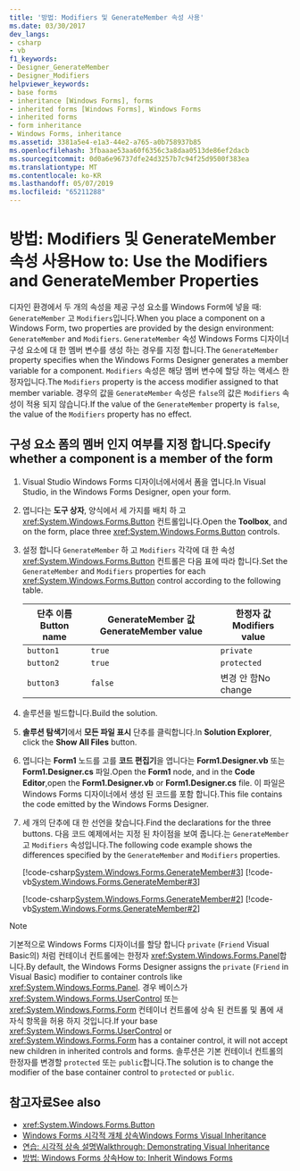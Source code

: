 ```yaml
---
title: '방법: Modifiers 및 GenerateMember 속성 사용'
ms.date: 03/30/2017
dev_langs:
- csharp
- vb
f1_keywords:
- Designer_GenerateMember
- Designer_Modifiers
helpviewer_keywords:
- base forms
- inheritance [Windows Forms], forms
- inherited forms [Windows Forms], Windows Forms
- inherited forms
- form inheritance
- Windows Forms, inheritance
ms.assetid: 3381a5e4-e1a3-44e2-a765-a0b758937b85
ms.openlocfilehash: 3fbaaae53aa60f6356c3a8daa0513de86ef2dacb
ms.sourcegitcommit: 0d0a6e96737dfe24d3257b7c94f25d9500f383ea
ms.translationtype: MT
ms.contentlocale: ko-KR
ms.lasthandoff: 05/07/2019
ms.locfileid: "65211288"
---
```

# <a name="how-to-use-the-modifiers-and-generatemember-properties"></a><span data-ttu-id="1039d-102">방법: Modifiers 및 GenerateMember 속성 사용</span><span class="sxs-lookup"><span data-stu-id="1039d-102">How to: Use the Modifiers and GenerateMember Properties</span></span>

<span data-ttu-id="1039d-103">디자인 환경에서 두 개의 속성을 제공 구성 요소를 Windows Form에 넣을 때: `GenerateMember` 고 `Modifiers`입니다.</span><span class="sxs-lookup"><span data-stu-id="1039d-103">When you place a component on a Windows Form, two properties are provided by the design environment: `GenerateMember` and `Modifiers`.</span></span> <span data-ttu-id="1039d-104">`GenerateMember` 속성 Windows Forms 디자이너 구성 요소에 대 한 멤버 변수를 생성 하는 경우를 지정 합니다.</span><span class="sxs-lookup"><span data-stu-id="1039d-104">The `GenerateMember` property specifies when the Windows Forms Designer generates a member variable for a component.</span></span> <span data-ttu-id="1039d-105">`Modifiers` 속성은 해당 멤버 변수에 할당 하는 액세스 한정자입니다.</span><span class="sxs-lookup"><span data-stu-id="1039d-105">The `Modifiers` property is the access modifier assigned to that member variable.</span></span> <span data-ttu-id="1039d-106">경우의 값을 `GenerateMember` 속성은 `false`의 값은 `Modifiers` 속성이 적용 되지 않습니다.</span><span class="sxs-lookup"><span data-stu-id="1039d-106">If the value of the `GenerateMember` property is `false`, the value of the `Modifiers` property has no effect.</span></span>

## <a name="specify-whether-a-component-is-a-member-of-the-form"></a><span data-ttu-id="1039d-107">구성 요소 폼의 멤버 인지 여부를 지정 합니다.</span><span class="sxs-lookup"><span data-stu-id="1039d-107">Specify whether a component is a member of the form</span></span>

1. <span data-ttu-id="1039d-108">Visual Studio Windows Forms 디자이너에서에서 폼을 엽니다.</span><span class="sxs-lookup"><span data-stu-id="1039d-108">In Visual Studio, in the Windows Forms Designer, open your form.</span></span>

2. <span data-ttu-id="1039d-109">엽니다는 **도구 상자**, 양식에서 세 가지를 배치 하 고 <xref:System.Windows.Forms.Button> 컨트롤입니다.</span><span class="sxs-lookup"><span data-stu-id="1039d-109">Open the **Toolbox**, and on the form, place three <xref:System.Windows.Forms.Button> controls.</span></span>

3. <span data-ttu-id="1039d-110">설정 합니다 `GenerateMember` 하 고 `Modifiers` 각각에 대 한 속성 <xref:System.Windows.Forms.Button> 컨트롤은 다음 표에 따라 합니다.</span><span class="sxs-lookup"><span data-stu-id="1039d-110">Set the `GenerateMember` and `Modifiers` properties for each <xref:System.Windows.Forms.Button> control according to the following table.</span></span>

    |<span data-ttu-id="1039d-111">단추 이름</span><span class="sxs-lookup"><span data-stu-id="1039d-111">Button name</span></span>|<span data-ttu-id="1039d-112">GenerateMember 값</span><span class="sxs-lookup"><span data-stu-id="1039d-112">GenerateMember value</span></span>|<span data-ttu-id="1039d-113">한정자 값</span><span class="sxs-lookup"><span data-stu-id="1039d-113">Modifiers value</span></span>|
    |-----------------|--------------------------|---------------------|
    |`button1`|`true`|`private`|
    |`button2`|`true`|`protected`|
    |`button3`|`false`|<span data-ttu-id="1039d-114">변경 안 함</span><span class="sxs-lookup"><span data-stu-id="1039d-114">No change</span></span>|

4. <span data-ttu-id="1039d-115">솔루션을 빌드합니다.</span><span class="sxs-lookup"><span data-stu-id="1039d-115">Build the solution.</span></span>

5. <span data-ttu-id="1039d-116">**솔루션 탐색기**에서 **모든 파일 표시** 단추를 클릭합니다.</span><span class="sxs-lookup"><span data-stu-id="1039d-116">In **Solution Explorer**, click the **Show All Files** button.</span></span>

6. <span data-ttu-id="1039d-117">엽니다는 **Form1** 노드를 고를 **코드 편집기**을 엽니다는 **Form1.Designer.vb** 또는 **Form1.Designer.cs** 파일.</span><span class="sxs-lookup"><span data-stu-id="1039d-117">Open the **Form1** node, and in the **Code Editor**,open the **Form1.Designer.vb** or **Form1.Designer.cs** file.</span></span> <span data-ttu-id="1039d-118">이 파일은 Windows Forms 디자이너에서 생성 된 코드를 포함 합니다.</span><span class="sxs-lookup"><span data-stu-id="1039d-118">This file contains the code emitted by the Windows Forms Designer.</span></span>

7. <span data-ttu-id="1039d-119">세 개의 단추에 대 한 선언을 찾습니다.</span><span class="sxs-lookup"><span data-stu-id="1039d-119">Find the declarations for the three buttons.</span></span> <span data-ttu-id="1039d-120">다음 코드 예제에서는 지정 된 차이점을 보여 줍니다.는 `GenerateMember` 고 `Modifiers` 속성입니다.</span><span class="sxs-lookup"><span data-stu-id="1039d-120">The following code example shows the differences specified by the `GenerateMember` and `Modifiers` properties.</span></span>

     [!code-csharp[System.Windows.Forms.GenerateMember#3](~/samples/snippets/csharp/VS_Snippets_Winforms/System.Windows.Forms.GenerateMember/CS/Form1.cs#3)]
     [!code-vb[System.Windows.Forms.GenerateMember#3](~/samples/snippets/visualbasic/VS_Snippets_Winforms/System.Windows.Forms.GenerateMember/VB/Form1.vb#3)]

     [!code-csharp[System.Windows.Forms.GenerateMember#2](~/samples/snippets/csharp/VS_Snippets_Winforms/System.Windows.Forms.GenerateMember/CS/Form1.cs#2)]
     [!code-vb[System.Windows.Forms.GenerateMember#2](~/samples/snippets/visualbasic/VS_Snippets_Winforms/System.Windows.Forms.GenerateMember/VB/Form1.vb#2)]

> [!NOTE]
> <span data-ttu-id="1039d-121">기본적으로 Windows Forms 디자이너를 할당 합니다 `private` (`Friend` Visual Basic의) 처럼 컨테이너 컨트롤에는 한정자 <xref:System.Windows.Forms.Panel>합니다.</span><span class="sxs-lookup"><span data-stu-id="1039d-121">By default, the Windows Forms Designer assigns the `private` (`Friend` in Visual Basic) modifier to container controls like <xref:System.Windows.Forms.Panel>.</span></span> <span data-ttu-id="1039d-122">경우 베이스가 <xref:System.Windows.Forms.UserControl> 또는 <xref:System.Windows.Forms.Form> 컨테이너 컨트롤에 상속 된 컨트롤 및 폼에 새 자식 항목을 허용 하지 것입니다.</span><span class="sxs-lookup"><span data-stu-id="1039d-122">If your base <xref:System.Windows.Forms.UserControl> or <xref:System.Windows.Forms.Form> has a container control, it will not accept new children in inherited controls and forms.</span></span> <span data-ttu-id="1039d-123">솔루션은 기본 컨테이너 컨트롤의 한정자를 변경할 `protected` 또는 `public`합니다.</span><span class="sxs-lookup"><span data-stu-id="1039d-123">The solution is to change the modifier of the base container control to `protected` or `public`.</span></span>

## <a name="see-also"></a><span data-ttu-id="1039d-124">참고자료</span><span class="sxs-lookup"><span data-stu-id="1039d-124">See also</span></span>

- <xref:System.Windows.Forms.Button>
- [<span data-ttu-id="1039d-125">Windows Forms 시각적 개체 상속</span><span class="sxs-lookup"><span data-stu-id="1039d-125">Windows Forms Visual Inheritance</span></span>](windows-forms-visual-inheritance.md)
- [<span data-ttu-id="1039d-126">연습: 시각적 상속 설명</span><span class="sxs-lookup"><span data-stu-id="1039d-126">Walkthrough: Demonstrating Visual Inheritance</span></span>](walkthrough-demonstrating-visual-inheritance.md)
- [<span data-ttu-id="1039d-127">방법: Windows Forms 상속</span><span class="sxs-lookup"><span data-stu-id="1039d-127">How to: Inherit Windows Forms</span></span>](how-to-inherit-windows-forms.md)
